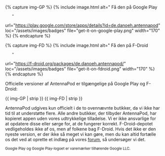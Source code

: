 <!-- mdpo-disable -->

{% capture img-GP %}
{% include image.html
   alt="
       <!-- mdpo-enable-next-line -->
       Få den på Google Play

       "
   url="https://play.google.com/store/apps/details?id=de.danoeh.antennapod"
   loc="/assets/images/badges"
   file="get-it-on-google-play.png"
   width="170"
%}
{% endcapture %}

{% capture img-FD %}
{% include image.html
   alt="
       <!-- mdpo-enable-next-line -->
       Få den på F-Droid

       "
   url="https://f-droid.org/packages/de.danoeh.antennapod/"
   loc="/assets/images/badges"
   file="get-it-on-fdroid.png"
   width="170"
%}
{% endcapture %}

Officielle versioner af AntennaPod er tilgængelige på Google Play og F-Droid:

<!-- mdpo-disable-next-line -->
{{ img-GP | strip }} {{ img-FD | strip }}

AntennaPod udgives kun officielt i de to ovennævnte butikker, da vi ikke har tid
til at understøtte flere. Alle andre butikker, der tilbyder AntennaPod, har
kopieret appen uden vores udtrykkelige tilladelse. Vi er ikke ansvarlige for at
opdatere disse eller sørge for, at de fungerer korrekt. F-Droid-depotet
vedligeholdes ikke af os, men af folkene bag F-Droid. Hvis det ikke er den
nyeste version, er der ikke så meget vi kan gøre, men du kan altid fortælle os
det ved at oprette et indlæg på vores [forum](https://forum.antennapod.org/), så
undersøger vi det.

<small>Google Play og Google Play-logoet er varemærker tilhørende Google
LLC.</small>
